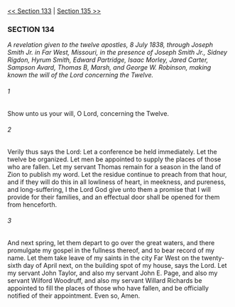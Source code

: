 [<< Section 133](Section%20133)  |  [Section 135 >>](Section%20135)

### SECTION 134

*A revelation given to the twelve apostles, 8 July 1838, through Joseph Smith Jr. in Far West, Missouri, in the presence of Joseph Smith Jr., Sidney Rigdon, Hyrum Smith, Edward Partridge, Isaac Morley, Jared Carter, Sampson Avard, Thomas B, Marsh, and George W. Robinson, making known the will of the Lord concerning the Twelve.*

###### 1
Show unto us your will, O Lord, concerning the Twelve.

###### 2
Verily thus says the Lord: Let a conference be held immediately. Let the twelve be organized. Let men be appointed to supply the places of those who are fallen. Let my servant Thomas remain for a season in the land of Zion to publish my word. Let the residue continue to preach from that hour, and if they will do this in all lowliness of heart, in meekness, and pureness, and long-suffering, I the Lord God give unto them a promise that I will provide for their families, and an effectual door shall be opened for them from henceforth.

###### 3
And next spring, let them depart to go over the great waters, and there promulgate my gospel in the fullness thereof, and to bear record of my name. Let them take leave of my saints in the city Far West on the twenty-sixth day of April next, on the building spot of my house, says the Lord. Let my servant John Taylor, and also my servant John E. Page, and also my servant Wilford Woodruff, and also my servant Willard Richards be appointed to fill the places of those who have fallen, and be officially notified of their appointment. Even so, Amen.